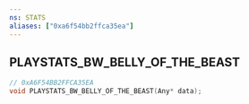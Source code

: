 ```yaml
---
ns: STATS
aliases: ["0xa6f54bb2ffca35ea"]
---
```

## PLAYSTATS_BW_BELLY_OF_THE_BEAST

```c
// 0xA6F54BB2FFCA35EA
void PLAYSTATS_BW_BELLY_OF_THE_BEAST(Any* data);
```
